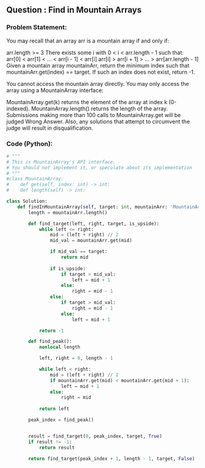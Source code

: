 ## Question : Find in Mountain Arrays

### Problem Statement:
You may recall that an array arr is a mountain array if and only if:

arr.length >= 3
There exists some i with 0 < i < arr.length - 1 such that:
arr[0] < arr[1] < ... < arr[i - 1] < arr[i]
arr[i] > arr[i + 1] > ... > arr[arr.length - 1]
Given a mountain array mountainArr, return the minimum index such that mountainArr.get(index) == target. If such an index does not exist, return -1.

You cannot access the mountain array directly. You may only access the array using a MountainArray interface:

MountainArray.get(k) returns the element of the array at index k (0-indexed).
MountainArray.length() returns the length of the array.
Submissions making more than 100 calls to MountainArray.get will be judged Wrong Answer. Also, any solutions that attempt to circumvent the judge will result in disqualification.

### Code (Python):
```python
# """
# This is MountainArray's API interface.
# You should not implement it, or speculate about its implementation
# """
#class MountainArray:
#    def get(self, index: int) -> int:
#    def length(self) -> int:

class Solution:
    def findInMountainArray(self, target: int, mountainArr: 'MountainArray') -> int:
        length = mountainArr.length()

        def find_target(left, right, target, is_upside):
            while left <= right:
                mid = (left + right) // 2
                mid_val = mountainArr.get(mid)

                if mid_val == target:
                    return mid
                
                if is_upside:
                    if target > mid_val:
                        left = mid + 1
                    else:
                        right = mid - 1
                else:
                    if target > mid_val:
                        right = mid - 1
                    else:
                        left = mid + 1

            return -1

        def find_peak():
            nonlocal length

            left, right = 0, length - 1

            while left < right:
                mid = (left + right) // 2
                if mountainArr.get(mid) < mountainArr.get(mid + 1):
                    left = mid + 1
                else:
                    right = mid
            
            return left

        peak_index = find_peak()


        result = find_target(0, peak_index, target, True)
        if result != -1:
            return result
        
        return find_target(peak_index + 1, length - 1, target, False)        
